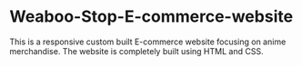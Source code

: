 # Weaboo-Stop-E-commerce-website
This is a responsive custom built E-commerce website focusing on anime merchandise. The website is completely built using HTML and CSS.

